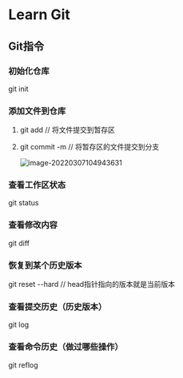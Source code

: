 # Learn Git

## Git指令

### 初始化仓库

git init

### 添加文件到仓库

1. git add <file>	// 将文件提交到暂存区

2. git commit -m <message>    // 将暂存区的文件提交到分支

   ![image-20220307104943631](C:\Users\12524\learnGit\learnGit.assets\image-20220307104943631.png)

### 查看工作区状态

git status

### 查看修改内容

git diff

### 恢复到某个历史版本

git reset --hard <commitid> // head指针指向的版本就是当前版本

### 查看提交历史（历史版本）

git log

### 查看命令历史（做过哪些操作）

git reflog